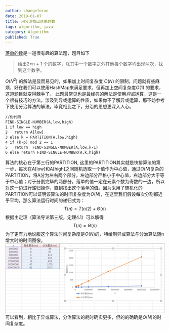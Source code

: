 ```yaml
---
author: changeforan
date: 2018-01-07
title: 用分治找出落单的数
tags: algorithm, java
category: Algorithm
published: True
---
```


[落单的数](http://www.lintcode.com/zh-cn/problem/single-number/)是一道很有趣的算法题，题目如下
> 给出2*n + 1 个的数字，除其中一个数字之外其他每个数字均出现两次，找到这个数字。

$O(N^2)$ 的解法是显而易见的，如果加上时间复杂度 $O(N)$ 的限制，问题就有些麻烦，好在我们可以使用HashMap来满足要求，但再加上空间复杂度$O(1)$ 的要求，这道题目就变得棘手了。
此题最常见也是最经典的解法是使用*异或*运算，这是一个很有技巧的方法，涉及到异或运算的性质，如果你不了解异或运算，那不妨参考下使用分治算法的解法。毕竟相比之下，分治的思想更深入人心。
```
//伪代码
FIND-SINGLE-NUMBER(A,low,high)
1 if low == high
2	return A[low]
3 else k = PARTITION(A,low,high)
4 if (k-p) mod 2 == 1
5 	return  FIND-SINGLE-NUMBER(A,low,k-1)
6 else return FIND-SINGLE-NUMBER(A,k,high)
```
算法的核心在于第三行的PARTITION, 这里的PARTITION其实就是快排算法的第一步，每次在A[low]和A[high]之间随机选取一个值作为中心值，通过$O(N)$复杂的PARTITION，将A分为左右两个部分，左边部分严格小于中心值，右边部分大于等于中心值；对于分割完毕的两部分，落单的值一定在元素个数为奇数的一边，所以对这一边进行递归操作，直到找出这个落单的值。因为采用了随机化的PARTITION可以证明该算法的时间复杂度为$O(N)$，在这里我们假设每次分割都近乎平均，那么算法运行时间的递归式为：
$$
T(n) = T(n/2) + \Theta(n)
$$
根据主定理（算法导论第三版，定理4.1）可以解得
$$
T(n) = \Theta(n)
$$
为了更有力地说服这个算法时间复杂度是$O(N)$的，特绘制异或算法与分治算法随n增大时的时间图像。
![Alert text](../img/singlenumber.png)
可以看到，相比于异或算法，分治算法的耗时确实更多，但的的确确是$O(N)$的时间复杂度。
